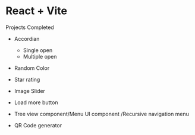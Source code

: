 # React + Vite

Projects Completed

- Accordian

  - Single open
  - Multiple open

- Random Color
- Star rating
- Image Slider
- Load more button
- Tree view component/Menu UI component /Recursive navigation menu
- QR Code generator

